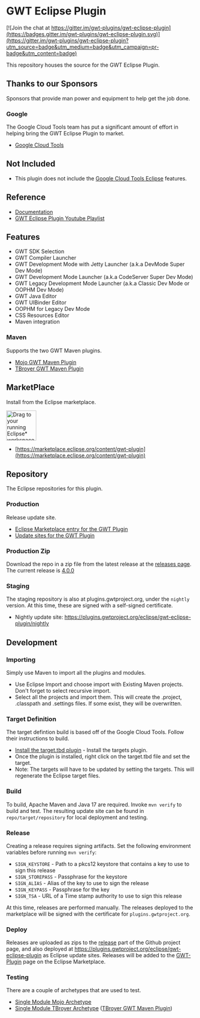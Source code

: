 # GWT Eclipse Plugin

[![Join the chat at https://gitter.im/gwt-plugins/gwt-eclipse-plugin](https://badges.gitter.im/gwt-plugins/gwt-eclipse-plugin.svg)](https://gitter.im/gwt-plugins/gwt-eclipse-plugin?utm_source=badge&utm_medium=badge&utm_campaign=pr-badge&utm_content=badge)

This repository houses the source for the GWT Eclipse Plugin. 

## Thanks to our Sponsors
Sponsors that provide man power and equipment to help get the job done. 

### Google
The Google Cloud Tools team has put a significant amount of effort in helping bring the GWT Eclipse Plugin to market. 

* [Google Cloud Tools](https://cloud.google.com/)

## Not Included
* This plugin does not include the [Google Cloud Tools Eclipse](https://github.com/GoogleCloudPlatform/google-cloud-eclipse) features.

## Reference
* [Documentation](http://gwt-plugins.github.io/documentation/)
* [GWT Eclipse Plugin Youtube Playlist](https://www.youtube.com/watch?v=DU7ZQVLR5Zo&list=PLBbgqtDgdc_TqzA-qXrjgTFMC_6DKAQyT)

## Features

* GWT SDK Selection
* GWT Compiler Launcher
* GWT Development Mode with Jetty Launcher (a.k.a DevMode Super Dev Mode)
* GWT Development Mode Launcher (a.k.a CodeServer Super Dev Mode)
* GWT Legacy Development Mode Launcher (a.k.a Classic Dev Mode or OOPHM Dev Mode)
* GWT Java Editor
* GWT UIBinder Editor
* OOPHM for Legacy Dev Mode
* CSS Resources Editor
* Maven integration

### Maven
Supports the two GWT Maven plugins.

* [Mojo GWT Maven Plugin](https://gwt-maven-plugin.github.io/gwt-maven-plugin/)
* [TBroyer GWT Maven Plugin](https://tbroyer.github.io/gwt-maven-plugin/)

## MarketPlace
Install from the Eclipse marketplace.

<a href="https://marketplace.eclipse.org/marketplace-client-intro?mpc_install=5576850" class="drag" title="Drag to your running Eclipse* workspace. *Requires Eclipse Marketplace Client"><img style="width:80px;" typeof="foaf:Image" class="img-responsive" src="https://marketplace.eclipse.org/sites/all/themes/solstice/public/images/marketplace/btn-install.svg" alt="Drag to your running Eclipse* workspace. *Requires Eclipse Marketplace Client" /></a>

* [https://marketplace.eclipse.org/content/gwt-plugin](https://marketplace.eclipse.org/content/gwt-plugin)


## Repository
The Eclipse repositories for this plugin.

### Production
Release update site.

* [Eclipse Marketplace entry for the GWT Plugin](https://marketplace.eclipse.org/content/gwt-plugin)
* [Update sites for the GWT Plugin](https://plugins.gwtproject.org/eclipse/gwt-eclipse-plugin/)

### Production Zip
Download the repo in a zip file from the latest release at the
[releases page](https://github.com/gwt-plugins/gwt-eclipse-plugin/releases/). The current release is
[4.0.0](https://github.com/gwt-plugins/gwt-eclipse-plugin/releases/download/v4.0.0/repository.zip)

### Staging
The staging repository is also at plugins.gwtproject.org, under the `nightly` version. At this time,
these are signed with a self-signed certificate.

* Nightly update site: https://plugins.gwtproject.org/eclipse/gwt-eclipse-plugin/nightly

## Development

### Importing
Simply use Maven to import all the plugins and modules.

* Use Eclipse Import and choose import with Existing Maven projects. Don't forget to select recursive import.  
* Select all the projects and import them. This will create the .project, .classpath and .settings files. If some exist, they will be overwritten.  

### Target Definition
The target defintion build is based off of the Google Cloud Tools. Follow their instructions to build.

* [Install the target.tbd plugin](https://github.com/mbarbero/fr.obeo.releng.targetplatform) - Install the targets plugin. 
* Once the plugin is installed, right click on the target.tbd file and set the target. 
* Note: The targets will have to be updated by setting the targets. This will regenerate the Eclipse target files.  

### Build
To build, Apache Maven and Java 17 are required. Invoke `mvn verify` to build and test. The resulting
update site can be found in `repo/target/repository` for local deployment and testing.

### Release
Creating a release requires signing artifacts. Set the following environment variables before running
`mvn verify`:
 * `SIGN_KEYSTORE` - Path to a pkcs12 keystore that contains a key to use to sign this release
 * `SIGN_STOREPASS` - Passphrase for the keystore
 * `SIGN_ALIAS` - Alias of the key to use to sign the release
 * `SIGN_KEYPASS` - Passphrase for the key
 * `SIGN_TSA` - URL of a Time stamp authority to use to sign this release
 
 At this time, releases are performed manually. The releases deployed to the marketplace will be signed
 with the certificate for `plugins.gwtproject.org`.

### Deploy
Releases are uploaded as zips to the [release](https://github.com/gwt-plugins/gwt-eclipse-plugin/releases/)
part of the Github project page, and also deployed at
https://plugins.gwtproject.org/eclipse/gwt-eclipse-plugin as Eclipse update sites. Releases will be
added to the [GWT-Plugin](https://marketplace.eclipse.org/content/gwt-plugin) page on the Eclipse
Marketplace.

### Testing
There are a couple of archetypes that are used to test. 

* [Single Module Mojo Archetype](https://github.com/branflake2267/Archetypes/tree/master/archetypes/gwt-test-gwt27)
* [Single Module TBroyer Archetype](https://github.com/branflake2267/Archetypes/tree/master/archetypes/gwt-basic) ([TBroyer GWT Maven Plugin](https://github.com/tbroyer/gwt-maven-plugin))

